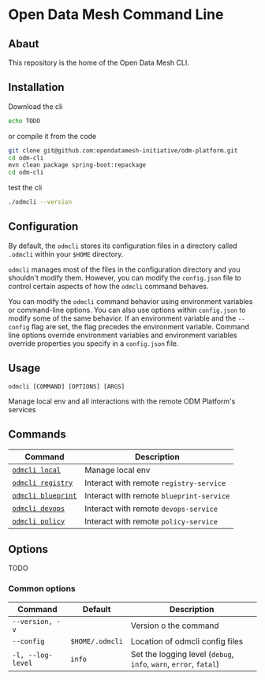 # Open Data Mesh Command Line

## Abaut
This repository is the home of the Open Data Mesh CLI.

## Installation

Download the cli

```bash
echo TODO
```

or compile it from the code

```bash
git clone git@github.com:opendatamesh-initiative/odm-platform.git
cd odm-cli
mvn clean package spring-boot:repackage
cd odm-cli
```

test the cli

```bash
./odmcli --version
```

## Configuration
By default, the `odmcli` stores its configuration files in a directory called `.odmcli` within your `$HOME` directory.

`odmcli` manages most of the files in the configuration directory and you shouldn't modify them. However, you can modify the `config.json` file to control certain aspects of how the `odmcli` command behaves.

You can modify the `odmcli` command behavior using environment variables or command-line options. You can also use options within `config.json` to modify some of the same behavior. If an environment variable and the `--config` flag are set, the flag precedes the environment variable. Command line options override environment variables and environment variables override properties you specify in a `config.json` file.

## Usage

`odmcli [COMMAND] [OPTIONS] [ARGS]`

Manage local env and all interactions with the remote ODM Platform's services

## Commands

Command|Description
-------|----------
[`odmcli local`](docs/cmd-local.md)|Manage local env
[`odmcli registry`](docs/cmd-registry.md)|Interact with remote `registry-service`
[`odmcli blueprint`](docs/cmd-blueprint.md)|Interact with remote `blueprint-service`
[`odmcli devops`](docs/cmd-devops.md)|Interact with remote `devops-service`
[`odmcli policy`](docs/cmd-policy.md)|Interact with remote `policy-service`

## Options
TODO

### Common options

Command|Default|Description
-------|----------|-------
`--version, -v`||Version o the command
`--config`|`$HOME/.odmcli`|Location of odmcli config files
`-l, --log-level`|`info`|Set the logging level (`debug`, `info`, `warn`, `error`, `fatal`)
